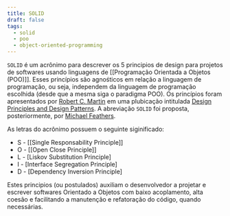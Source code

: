 ```yaml
---
title: SOLID
draft: false
tags:
  - solid 
  - poo 
  - object-oriented-programming
---
```


`SOLID` é um acrônimo para descrever os 5 principios de design para projetos de softwares usando linguagens 
de [[Programação Orientada a Objetos (POO)]]. Esses princípios são agnośticos em relação a linguagem de programação,
ou seja, independem da linguagem de programação escolhida (desde que a mesma siga o paradigma POO). 
Os princípios foram apresentados por [Robert C. Martin](https://en.wikipedia.org/wiki/Robert_C._Martin) em 
uma plubicação intitulada [Design Principles and Design Patterns](https://web.archive.org/web/20150906155800/http://www.objectmentor.com/resources/articles/Principles_and_Patterns.pdf). 
A abreviação `SOLID` foi proposta, posteriormente, por [Michael Feathers](https://www.google.com/search?client=firefox-b-lm&q=Michael+Feathers).

As letras do acrônimo possuem o seguinte siginificado:

* S - [[Single Responsability Principle]]
* O - [[Open Close Principle]]
* L - [Liskov Substitution Principle]
* I - [Interface Segregation Principle]
* D - [Dependency Inversion Principle]

Estes principios (ou postulados) auxiliam o desenvolvedor a projetar e escrever softwares Orientado a Objetos com baixo acoplamento, 
alta coesão e facilitando a manutenção e refatoração do código, quando necessárias.
